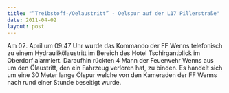 ```yaml
---
title: "“Treibstoff-/Oelaustritt” - Oelspur auf der L17 Pillerstraße"
date: 2011-04-02
layout: post
---
```


Am 02. April um 09:47 Uhr wurde das Kommando der FF Wenns telefonisch zu einem Hydraulikölaustritt im Bereich des Hotel Tschirgantblick im Oberdorf alarmiert. Daraufhin rückten 4 Mann der Feuerwehr Wenns aus um den Ölaustritt, den ein Fahrzeug verloren hat, zu binden. Es handelt sich um eine 30 Meter lange Ölspur welche von den Kameraden der FF Wenns nach rund einer Stunde beseitigt wurde.
